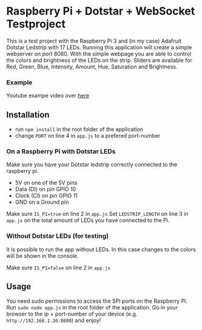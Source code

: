 # Raspberry Pi + Dotstar + WebSocket Testproject

This is a test project with the Raspberry Pi 3 and (in my case) Adafruit Dotstar Ledstrip with 17 LEDs. Running this application will create a simple webserver on port 8080. With the simple webpage you are able to control the colors and brightness of the LEDs on the strip. Sliders are available for Red, Green, Blue, Intensity, Amount, Hue, Saturation and Brightness.

### Example
Youtube exampe video over [here](https://youtu.be/LVlzwz-5Jfc)

## Installation
- run `npm install` in the root folder of the application
- change `PORT` on line 4 in `app.js` to a prefered port-number


### On a Raspberry Pi with Dotstar LEDs
Make sure you have your Dotstar ledstrip correctly connected to the raspberry pi. 
- 5V on one of the 5V pins
- Data (DI) on pin GPIO 10
- Clock (CI) on pin GPIO 11
- GND on a Ground pin

Make sure `IS_PI=true` on line 2 in `app.js`
Set `LEDSTRIP_LENGTH` on line 3 in `app.js` on the total amount of LEDs you have connected to the Pi.

### Without Dotstar LEDs (for testing)
It is possible to run the app without LEDs. In this case changes to the colors will be shown in the console.

Make sure `IS_PI=false` on line 2 in `app.js`


## Usage
You need sudo permissions to access the SPI ports on the Raspberry Pi. Run `sudo node app.js` in the root folder of the application. Go in your browser to the ip + port-number of your device (e.g. `http://192.168.1.20:8080`) and enjoy!
